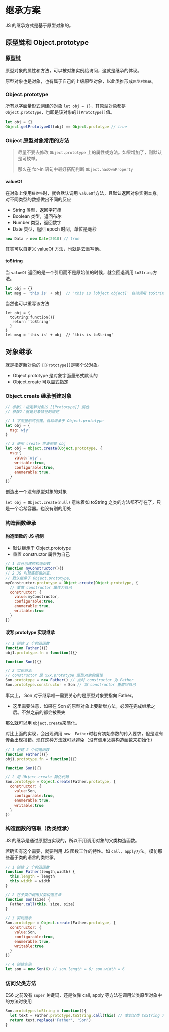 # 继承方案

JS 的继承方式是基于原型对象的。

## 原型链和 Object.prototype

### 原型链

原型对象的属性和方法，可以被对象实例给访问，这就是继承的体现。

原型对象也是对象，也有属于自己的上级原型对象，以此类推形成`原型对象链`。



### Object.prototype

所有以字面量形式创建的对象 `let obj = {}`，其原型对象都是 `Object.prototype`，也即是该对象的`[[Prototype]]`值。

```js
let obj = {}
Object.getPrototypeOf(obj) == Object.prototype // true
```



### Object 原型对象常用的方法

> 尽量不要去修改 `Object.prototype` 上的属性或方法。如果增加了，则默认是可枚举。
>
> 那么在 for-in 语句中最好搭配判断 `Object.hasOwnProperty`



#### valueOf

在对象上使用`操作符`时，就会默认调用 `valueOf`方法，且默认返回对象实例本身。对不同类型的数据做出不同的反应

- String 类型，返回字符串
- Boolean 类型，返回布尔
- Number 类型，返回数字
- Date 类型，返回 epoch 时间，单位是毫秒

```js
new Data > new Date(2010) // true
```

其实可以自定义 valueOf 方法，也就是去重写他。



#### toString

当 `valueOf` 返回的是一个引用而不是原始值的时候，就会回退调用 `toString`方法。

```js
let obj = {}
let msg = 'this is' + obj  // 'this is [object object]' 自动调用 toString
```

当然也可以重写该方法

```JS
let obj = {
  toString:function(){
   return 'toString'
  }
}
let msg = 'this is' + obj  // 'this is toString'
```



## 对象继承

就是指定新对象的 `[[Prototype]]`是哪个父对象。

- Object.prototype 是对象字面量形式默认的
- Object.create 可以显式指定



### Object.create 继承创建对象

```js
// 参数1：指定新对象的 [[Prototype]] 属性
// 参数2：就是对象特征的描述

// 1 字面量形式创建。自动继承于 Object.prototype
let obj = {
  msg:'wjy'
}

// 2 使用 create 方法创建 obj
let obj = Object.create(Object.prototype, {
  msg:{
    value:'wjy',
    writable:true,
    configurable:true,
    enumerable:true,
  }
})
```

创造出一个没有原型对象的对象

`let obj = Object.create(null)` 意味着如 toString 之类的方法都不存在了，只是一个哈希容器。也没有别的用处



### 构造函数继承

#### 构造函数的 JS 机制

- 默认继承于 Object.prototype
- 重置 constructor 属性为自己

```js
// 1 自己创建的构造函数
function myConstructor(){}
// 2 JS 引擎底部做的事。
// 默认继承于 Object.prototype,
myConstructor.prototype = Object.create(Object.prototype, {
  // 重置 constructor 属性为自己
  constructor: {
    value:myConstructor,
    configurable:true,
    enumerable:true,
    writable:true
  }
})
```



#### 改写 prototype 实现继承

```js
// 1 创建 2 个构造函数
function Father(){}
obj1.prototype.fn = function(){}

function Son(){}

// 2 实现继承
// constructor 是 xxx.prototype 原型对象的属性
Son.prototype = new Father() // 此时 constructor 为 Father
Son.prototype.constructor = Son // 将 constructor 重置回自己
```

事实上， Son 对于继承唯一需要关心的是原型对象要指向 Father。

- 这里需要注意，如果在 Son 的原型对象上要新增方法，必须在完成继承之后。不然之前的都会被丢失

那么就可以用 `Object.create`来简化。

对比上面的实现，会出现调用 `new  Father`时若有初始参数的传入要求，但是没有传会出现报错。现在这种方法就可以避免（没有调用父类构造函数来初始化）

```js
// 1 创建 2 个构造函数
function Father(){}
obj1.prototype.fn = function(){}

function Son(){}

// 2 用 Object.create 简化代码
Son.prototype = Object.create(Father.prototype, {
  constructor: {
    value:Son,
    configurable:true,
    enumerable:true,
    writable:true
  }
})
```



### 构造函数的窃取（伪类继承）

JS 的继承是通过原型链实现的，所以不用调用对象的父类构造函数。

若确实有这个需要，就要利用 JS 函数工作的特性。如 `call, apply`方法。模仿那些基于类的语言的类继承。

```js
// 1 创建 2 个构造函数
function Father(length,width) {
  this.length = length
  this.width = width
}

// 2 在子类中调用父类构造方法
function Son(size) {
  Father.call(this, size, size)
}

// 3 实现继承
Son.prototype = Object.create(Father.prototype, {
  constructor: {
    value:Son,
    configurable:true,
    enumerable:true,
    writable:true
  }
})

// 4 创建实例
let son = new Son(6) // son.length = 6; son.width = 6
```



### 访问父类方法

ES6 之前没有 `super` 关键词，还是依靠 call, apply 等方法在调用父类原型对象中的方法时使用

```js
Son.prototype.toString = function(){
  let text = Father.prototype.toString.call(this) // 拿到父类 toString 方法
  return text.replace('Father', 'Son')
}
```

